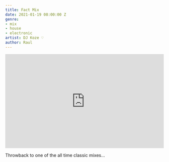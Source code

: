 ```yaml
---
title: Fact Mix
date: 2021-01-19 08:00:00 Z
genre:
- mix
- house
- electronic
artist: DJ Koze ♡
author: Raul
---
```


<iframe width="100%" height="300" scrolling="no" frameborder="no" allow="autoplay" src="https://w.soundcloud.com/player/?url=https%3A//api.soundcloud.com/tracks/97387655&color=%238c8c8c&auto_play=false&hide_related=false&show_comments=true&show_user=true&show_reposts=false&show_teaser=true&visual=true"></iframe>

Throwback to one of the all time classic mixes…